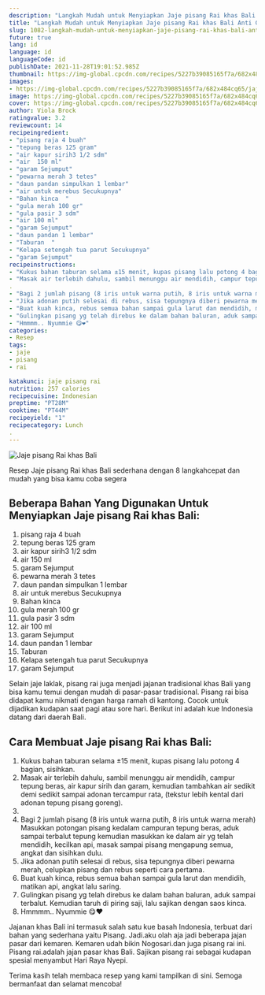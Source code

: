 ```yaml
---
description: "Langkah Mudah untuk Menyiapkan Jaje pisang Rai khas Bali Anti Gagal"
title: "Langkah Mudah untuk Menyiapkan Jaje pisang Rai khas Bali Anti Gagal"
slug: 1082-langkah-mudah-untuk-menyiapkan-jaje-pisang-rai-khas-bali-anti-gagal
future: true
lang: id
language: id
languageCode: id
publishDate: 2021-11-28T19:01:52.985Z 
thumbnail: https://img-global.cpcdn.com/recipes/5227b39085165f7a/682x484cq65/jaje-pisang-rai-khas-bali-foto-resep-utama.png
images:
- https://img-global.cpcdn.com/recipes/5227b39085165f7a/682x484cq65/jaje-pisang-rai-khas-bali-foto-resep-utama.png
image: https://img-global.cpcdn.com/recipes/5227b39085165f7a/682x484cq65/jaje-pisang-rai-khas-bali-foto-resep-utama.png
cover: https://img-global.cpcdn.com/recipes/5227b39085165f7a/682x484cq65/jaje-pisang-rai-khas-bali-foto-resep-utama.png
author: Viola Brock
ratingvalue: 3.2
reviewcount: 14
recipeingredient:
- "pisang raja 4 buah"
- "tepung beras 125 gram"
- "air kapur sirih3 1/2 sdm"
- "air  150 ml"
- "garam Sejumput"
- "pewarna merah 3 tetes"
- "daun pandan simpulkan 1 lembar"
- "air untuk merebus Secukupnya"
- "Bahan kinca  "
- "gula merah 100 gr"
- "gula pasir 3 sdm"
- "air 100 ml"
- "garam Sejumput"
- "daun pandan 1 lembar"
- "Taburan  "
- "Kelapa setengah tua parut Secukupnya"
- "garam Sejumput"
recipeinstructions:
- "Kukus bahan taburan selama ±15 menit, kupas pisang lalu potong 4 bagian, sisihkan."
- "Masak air terlebih dahulu, sambil menunggu air mendidih, campur tepung beras, air kapur sirih dan garam, kemudian tambahkan air sedikit demi sedikit sampai adonan tercampur rata, (tekstur lebih kental dari adonan tepung pisang goreng)."
. 
- "Bagi 2 jumlah pisang (8 iris untuk warna putih, 8 iris untuk warna merah) Masukkan potongan pisang kedalam campuran tepung beras, aduk sampai terbalut tepung kemudian masukkan ke dalam air yg telah mendidih, kecilkan api, masak sampai pisang mengapung semua, angkat dan sisihkan dulu."
- "Jika adonan putih selesai di rebus, sisa tepungnya diberi pewarna merah, celupkan pisang dan rebus seperti cara pertama."
- "Buat kuah kinca, rebus semua bahan sampai gula larut dan mendidih, matikan api, angkat lalu saring."
- "Gulingkan pisang yg telah direbus ke dalam bahan baluran, aduk sampai terbalut. Kemudian taruh di piring saji, lalu sajikan dengan saos kinca."
- "Hmmmm.. Nyummie 😋❤"
categories:
- Resep
tags:
- jaje
- pisang
- rai

katakunci: jaje pisang rai 
nutrition: 257 calories
recipecuisine: Indonesian
preptime: "PT28M"
cooktime: "PT44M"
recipeyield: "1"
recipecategory: Lunch
. 
---
```



![Jaje pisang Rai khas Bali](https://img-global.cpcdn.com/recipes/5227b39085165f7a/682x484cq65/jaje-pisang-rai-khas-bali-foto-resep-utama.png)

Resep Jaje pisang Rai khas Bali  sederhana dengan 8 langkahcepat dan mudah yang bisa kamu coba segera

<!--inarticleads1-->

## Beberapa Bahan Yang Digunakan Untuk Menyiapkan Jaje pisang Rai khas Bali:

1. pisang raja 4 buah
1. tepung beras 125 gram
1. air kapur sirih3 1/2 sdm
1. air  150 ml
1. garam Sejumput
1. pewarna merah 3 tetes
1. daun pandan simpulkan 1 lembar
1. air untuk merebus Secukupnya
1. Bahan kinca  
1. gula merah 100 gr
1. gula pasir 3 sdm
1. air 100 ml
1. garam Sejumput
1. daun pandan 1 lembar
1. Taburan  
1. Kelapa setengah tua parut Secukupnya
1. garam Sejumput

Selain jaje laklak, pisang rai juga menjadi jajanan tradisional khas Bali yang bisa kamu temui dengan mudah di pasar-pasar tradisional. Pisang rai bisa didapat kamu nikmati dengan harga ramah di kantong. Cocok untuk dijadikan kudapan saat pagi atau sore hari. Berikut ini adalah kue Indonesia datang dari daerah Bali. 

<!--inarticleads2-->

## Cara Membuat Jaje pisang Rai khas Bali:

1. Kukus bahan taburan selama ±15 menit, kupas pisang lalu potong 4 bagian, sisihkan.
1. Masak air terlebih dahulu, sambil menunggu air mendidih, campur tepung beras, air kapur sirih dan garam, kemudian tambahkan air sedikit demi sedikit sampai adonan tercampur rata, (tekstur lebih kental dari adonan tepung pisang goreng).
1. 
1. Bagi 2 jumlah pisang (8 iris untuk warna putih, 8 iris untuk warna merah) Masukkan potongan pisang kedalam campuran tepung beras, aduk sampai terbalut tepung kemudian masukkan ke dalam air yg telah mendidih, kecilkan api, masak sampai pisang mengapung semua, angkat dan sisihkan dulu.
1. Jika adonan putih selesai di rebus, sisa tepungnya diberi pewarna merah, celupkan pisang dan rebus seperti cara pertama.
1. Buat kuah kinca, rebus semua bahan sampai gula larut dan mendidih, matikan api, angkat lalu saring.
1. Gulingkan pisang yg telah direbus ke dalam bahan baluran, aduk sampai terbalut. Kemudian taruh di piring saji, lalu sajikan dengan saos kinca.
1. Hmmmm.. Nyummie 😋❤


Jajanan khas Bali ini termasuk salah satu kue basah Indonesia, terbuat dari bahan yang sederhana yaitu Pisang. Jadi.aku olah aja jadi beberapa jajan pasar dari kemaren. Kemaren udah bikin Nogosari.dan juga pisang rai ini. Pisang rai.adalah jajan pasar khas Bali. Sajikan pisang rai sebagai kudapan spesial menyambut Hari Raya Nyepi. 

Terima kasih telah membaca resep yang kami tampilkan di sini. Semoga bermanfaat dan selamat mencoba!
